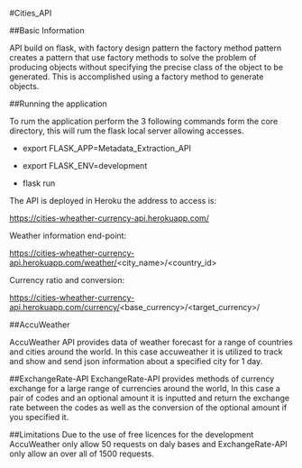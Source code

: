 #Cities_API

##Basic Information

API build on flask, with factory design pattern the factory method pattern creates a pattern that use factory methods 
to solve the problem of producing objects without specifying the precise class of the object to be generated. This is 
accomplished using a factory method to generate objects.

##Running the application

To rum the application perform the 3 following commands form the core directory, this will rum the flask local server
allowing accesses.

* export FLASK_APP=Metadata_Extraction_API

* export FLASK_ENV=development

* flask run

The API is deployed in Heroku the address to access is:

https://cities-wheather-currency-api.herokuapp.com/

Weather information end-point:

https://cities-wheather-currency-api.herokuapp.com/weather/<city_name>/<country_id>

Currency ratio and conversion:

https://cities-wheather-currency-api.herokuapp.com/currency/<base_currency>/<target_currency>/<amount>

##AccuWeather

AccuWeather API provides data of weather forecast for a range of countries and cities around the world. In this case
accuweather it is utilized to track and show and send json information about a specified city for 1 day.

##ExchangeRate-API
ExchangeRate-API provides methods of currency exchange for a large range of currencies around the world, In this case 
a pair of codes and an optional amount it is inputted and return the exchange rate between the codes
as well as the conversion of the optional amount if you specified it.

##Limitations
Due to the use of free licences for the development AccuWeather only allow 50 requests on daly bases and
ExchangeRate-API only allow an over all of 1500 requests.